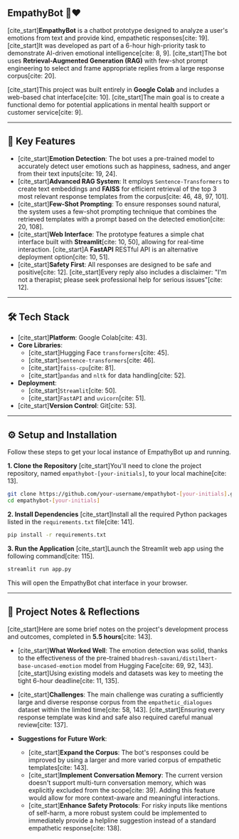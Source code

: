 ## EmpathyBot 🤖❤️

[cite\_start]**EmpathyBot** is a chatbot prototype designed to analyze a user's emotions from text and provide kind, empathetic responses[cite: 19]. [cite\_start]It was developed as part of a 6-hour high-priority task to demonstrate AI-driven emotional intelligence[cite: 8, 9]. [cite\_start]The bot uses **Retrieval-Augmented Generation (RAG)** with few-shot prompt engineering to select and frame appropriate replies from a large response corpus[cite: 20].

[cite\_start]This project was built entirely in **Google Colab** and includes a web-based chat interface[cite: 10]. [cite\_start]The main goal is to create a functional demo for potential applications in mental health support or customer service[cite: 9].

-----

## 🚀 Key Features

  * [cite\_start]**Emotion Detection**: The bot uses a pre-trained model to accurately detect user emotions such as happiness, sadness, and anger from their text inputs[cite: 19, 24].
  * [cite\_start]**Advanced RAG System**: It employs `Sentence-Transformers` to create text embeddings and **FAISS** for efficient retrieval of the top 3 most relevant response templates from the corpus[cite: 46, 48, 97, 101].
  * [cite\_start]**Few-Shot Prompting**: To ensure responses sound natural, the system uses a few-shot prompting technique that combines the retrieved templates with a prompt based on the detected emotion[cite: 20, 108].
  * [cite\_start]**Web Interface**: The prototype features a simple chat interface built with **Streamlit**[cite: 10, 50], allowing for real-time interaction. [cite\_start]A **FastAPI** RESTful API is an alternative deployment option[cite: 10, 51].
  * [cite\_start]**Safety First**: All responses are designed to be safe and positive[cite: 12]. [cite\_start]Every reply also includes a disclaimer: "I'm not a therapist; please seek professional help for serious issues"[cite: 12].

-----

## 🛠️ Tech Stack

  * [cite\_start]**Platform**: Google Colab[cite: 43].
  * **Core Libraries**:
      * [cite\_start]Hugging Face `transformers`[cite: 45].
      * [cite\_start]`sentence-transformers`[cite: 46].
      * [cite\_start]`faiss-cpu`[cite: 81].
      * [cite\_start]`pandas` and `nltk` for data handling[cite: 52].
  * **Deployment**:
      * [cite\_start]`Streamlit`[cite: 50].
      * [cite\_start]`FastAPI` and `uvicorn`[cite: 51].
  * [cite\_start]**Version Control**: Git[cite: 53].

-----

## ⚙️ Setup and Installation

Follow these steps to get your local instance of EmpathyBot up and running.

**1. Clone the Repository**
[cite\_start]You'll need to clone the project repository, named `empathybot-[your-initials]`, to your local machine[cite: 13].

```bash
git clone https://github.com/your-username/empathybot-[your-initials].git
cd empathybot-[your-initials]
```

**2. Install Dependencies**
[cite\_start]Install all the required Python packages listed in the `requirements.txt` file[cite: 141].

```bash
pip install -r requirements.txt
```

**3. Run the Application**
[cite\_start]Launch the Streamlit web app using the following command[cite: 115].

```bash
streamlit run app.py
```

This will open the EmpathyBot chat interface in your browser.

-----

## 📝 Project Notes & Reflections

[cite\_start]Here are some brief notes on the project's development process and outcomes, completed in **5.5 hours**[cite: 143].

  * [cite\_start]**What Worked Well**: The emotion detection was solid, thanks to the effectiveness of the pre-trained `bhadresh-savani/distilbert-base-uncased-emotion` model from Hugging Face[cite: 69, 92, 143]. [cite\_start]Using existing models and datasets was key to meeting the tight 6-hour deadline[cite: 11, 135].

  * [cite\_start]**Challenges**: The main challenge was curating a sufficiently large and diverse response corpus from the `empathetic_dialogues` dataset within the limited time[cite: 58, 143]. [cite\_start]Ensuring every response template was kind and safe also required careful manual review[cite: 137].

  * **Suggestions for Future Work**:

      * [cite\_start]**Expand the Corpus**: The bot's responses could be improved by using a larger and more varied corpus of empathetic templates[cite: 143].
      * [cite\_start]**Implement Conversation Memory**: The current version doesn't support multi-turn conversation memory, which was explicitly excluded from the scope[cite: 39]. Adding this feature would allow for more context-aware and meaningful interactions.
      * [cite\_start]**Enhance Safety Protocols**: For risky inputs like mentions of self-harm, a more robust system could be implemented to immediately provide a helpline suggestion instead of a standard empathetic response[cite: 138].
